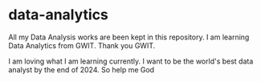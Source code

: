 # data-analytics
All my Data Analysis works are been kept in this repository. I am learning Data Analytics from GWIT. Thank you GWIT.



I am loving what I am learning currently. I want to be the world's best data analyst by the end of 2024. So help me God
